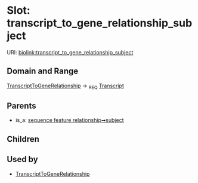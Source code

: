 
# Slot: transcript_to_gene_relationship_subject




URI: [biolink:transcript_to_gene_relationship_subject](https://w3id.org/biolink/vocab/transcript_to_gene_relationship_subject)


## Domain and Range

[TranscriptToGeneRelationship](TranscriptToGeneRelationship.md) ->  <sub>REQ</sub>
 [Transcript](Transcript.md)

## Parents

 *  is_a: [sequence feature relationship➞subject](sequence_feature_relationship_subject.md)

## Children


## Used by

 * [TranscriptToGeneRelationship](TranscriptToGeneRelationship.md)

